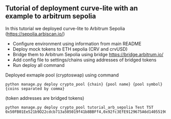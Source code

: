 ## Tutorial of deployment curve-lite with an example to arbitrum sepolia
In this tutorial we deployed curve-lite to Arbitrum Sepolia (https://sepolia.arbiscan.io/)

- Configure environment using information from main README
- Deploy mock tokens to ETH sepolia (CRV and crvUSD)
- Bridge them to Arbitrum Sepolia using bridge https://bridge.arbitrum.io/
- Add config file to settings/chains using addresses of bridged tokens
- Run deploy all command

Deployed exmaple pool (cryptoswap) using command
```
python manage.py deploy crypto_pool {chain} {pool name} {pool symbol} {coins separated by comma}
```
(token addresses are bridged tokens)
```
python manage.py deploy crypto_pool tutorial_arb_sepolia Test TST 0x50FB01Ee521b9D22cdcb713a505019f41b8BBFf4,0x92fc3EfE9129675A6d1405519C38b3aDdE4E0ADe
```
